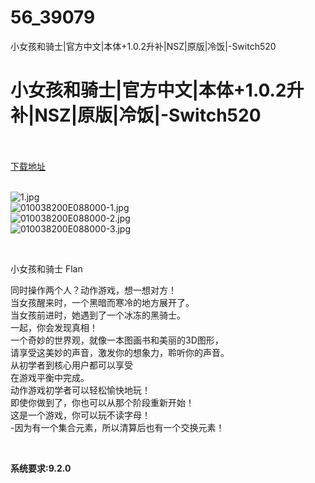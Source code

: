 # 56_39079
小女孩和骑士|官方中文|本体+1.0.2升补|NSZ|原版|冷饭|-Switch520
# 小女孩和骑士|官方中文|本体+1.0.2升补|NSZ|原版|冷饭|-Switch520
 <br/></br>
[下载地址](https://www.switch520.cc/article/39079 "下载地址")
<br/></br>

<p><img title="1.jpg" src="https://www.switch520.cc/muke_img/2022_07_22_2df1435c46ae3.jpg" alt="1.jpg"><br>
<img title="010038200E088000-1.jpg" src="https://www.switch520.cc/muke_img/2022_07_22_64d7bcbb6e88e.jpg" alt="010038200E088000-1.jpg"><br>
<img title="010038200E088000-2.jpg" src="https://www.switch520.cc/muke_img/2022_07_22_7c9715daeabdf.jpg" alt="010038200E088000-2.jpg"><br>
<img title="010038200E088000-3.jpg" src="https://www.switch520.cc/muke_img/2022_07_22_7866355f47ce2.jpg" alt="010038200E088000-3.jpg"></p>
<p>&nbsp;</p>
<p>小女孩和骑士 Flan</p>
<p>同时操作两个人？动作游戏，想一想对方！<br>
当女孩醒来时，一个黑暗而寒冷的地方展开了。<br>
当女孩前进时，她遇到了一个冰冻的黑骑士。<br>
一起，你会发现真相！<br>
一个奇妙的世界观，就像一本图画书和美丽的3D图形，<br>
请享受这美妙的声音，激发你的想象力，聆听你的声音。<br>
从初学者到核心用户都可以享受<br>
在游戏平衡中完成。<br>
动作游戏初学者可以轻松愉快地玩！<br>
即使你做到了，你也可以从那个阶段重新开始！<br>
这是一个游戏，你可以玩不读字母！<br>
-因为有一个集合元素，所以清算后也有一个交换元素！</p>
<p>&nbsp;</p>
<p><strong>系统要求:9.2.0</strong></p>


